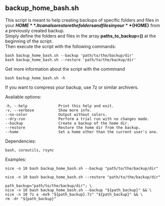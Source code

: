 
## backup_home_bash.sh

This script is meant to help creating backups of specific folders and files in your **${HOME}**.  
It can also restore the folders and files in your **${HOME}** from a previously created backup.  
Simply define the folders and files in the array **paths_to_backup=()** at the beginning of the script.  
Then execute the script with the following commands:

```
bash backup_home_bash.sh --backup 'path/to/the/backup/dir'
bash backup_home_bash.sh --restore 'path/to/the/backup/dir'
```
Get more information about the script with the commmand

```
bash backup_home_bash.sh -h
```
If you want to compress your backup, use 7z or similar archivers.

Available options:

```
-h, --help              Print this help and exit.  
-v, --verbose           Show more info.  
--no-color              Output without colors.  
--dry-run               Perform a trial run with no changes made.  
--backup                Create a backup of the home dir.  
--restore               Restore the home dir from the backup.  
--home                  Set a home other than the current user's one.  
```
Dependencies:

```
bash, coreutils, rsync
```
Examples:

```
nice -n 10 bash backup_home_bash.sh --backup "path/to/the/backup/dir"

nice -n 10 bash backup_home_bash.sh --restore "path/to/the/backup/dir"

path_backup="path/to/the/backup/dir"; \
nice -n 10 bash backup_home_bash.sh --backup "${path_backup}" && \
nice -n 10 7z a -mx9 "${path_backup}.7z" "${path_backup}" && \
rm -dr "${path_backup}"
```

